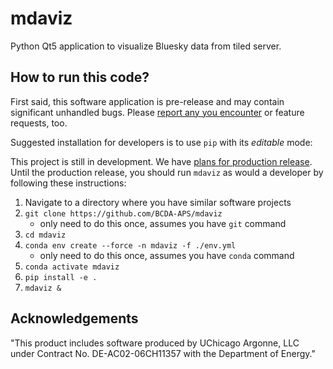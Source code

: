 # mdaviz

Python Qt5 application to visualize Bluesky data from tiled server.

## How to run this code?

First said, this software application is pre-release and may contain significant unhandled
bugs.  Please [report any you encounter](https://github.com/BCDA-APS/mdaviz/issues/new) or
feature requests, too.

Suggested installation for developers is to use
`pip` with its *editable* mode:

This project is still in development.
We have [plans for production
release](https://github.com/orgs/BCDA-APS/projects/6).
Until the production release, you should run `mdaviz`
as would a developer by following these instructions:

1. Navigate to a directory where you have similar software projects
2. `git clone https://github.com/BCDA-APS/mdaviz`
   - only need to do this once, assumes you have `git` command
3. `cd mdaviz`
4. `conda env create --force -n mdaviz -f ./env.yml`
   - only need to do this once, assumes you have `conda` command
5. `conda activate mdaviz`
6. `pip install -e .`
7. `mdaviz &`

## Acknowledgements

"This product includes software produced by UChicago Argonne, LLC 
under Contract No. DE-AC02-06CH11357 with the Department of Energy."
